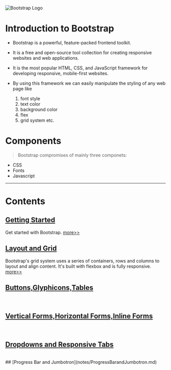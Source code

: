 ![Bootstrap Logo](https://avatars.githubusercontent.com/u/2918581?s=280&v=4)
# Introduction to Bootstrap   

* Bootstrap is a powerful, feature-packed frontend toolkit.
* It is a free and open-source tool collection for creating responsive websites and web applications. 

* It is the most popular HTML, CSS, and JavaScript framework for developing responsive, mobile-first websites.

* By using this framework we can easily manipulate the styling of any web page like
    1. font style
    1. text color
    1. background color
    1. flex
    1. grid system etc.


# Components
>Bootstrap compromises of mainly three componets:   

* CSS
* Fonts
* Javascript
---
# Contents

## [Getting Started](notes/GettingStarted.md)
Get started with Bootstrap. [more>>](/notes/GettingStarted.md)

## [Layout and Grid](notes/LayoutandGrid.md)

Bootstrap's grid system uses a series of containers, rows and columns to layout and align content. It's built with flexbox and is fully responsive. [more>>](notes/LayoutandGrid.md)

## [Buttons,Glyphicons,Tables](notes/Buttons,Glyphicons,Tables.md)
<br />

## [Vertical Forms,Horizontal Forms,Inline Forms](VerticalForms,HorizontalForms,InlineForms.md)
<br />

## [Dropdowns and Responsive Tabs](notes/DropDownandResponsiveTabs.md)

<br />
## [Progress Bar and Jumbotron](notes/ProgressBarandJumbotron.md)





